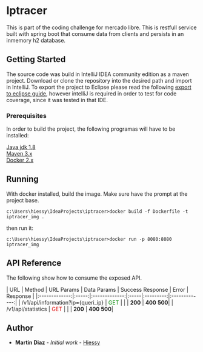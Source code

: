 # Iptracer

This is part of the coding challenge for mercado libre. This is restfull service built with spring boot that consume
data from clients and persists in an inmemory h2 database.

## Getting Started

The source code was build in IntelliJ IDEA community edition as a maven project. Download or clone the repository into the desired path and import in IntelliJ. To export the project to Eclipse please read the following [export to eclipse guide](https://www.jetbrains.com/help/idea/exporting-an-intellij-idea-project-to-eclipse.html), however intelliJ is required in order to test for code coverage, since it was tested in that IDE.

### Prerequisites

In order to build the project, the following programas will have to be installed:

[Java jdk 1.8](http://www.oracle.com/technetwork/java/javase/downloads/jdk8-downloads-2133151.html)<br>
[Maven 3.x](https://maven.apache.org/download.cgi)<br>
[Docker 2.x](https://www.docker.com/)<br>

## Running
With docker installed, build the image. Make sure have the prompt at the project base.
```
c:\Users\hiessy\IdeaProjects\iptracer>docker build -f Dockerfile -t iptracer_img .
```
then run it:
```
c:\Users\hiessy\IdeaProjects\iptracer>docker run -p 8080:8080 iptracer_img
```

## API Reference
The following show how to consume the exposed API.

| URL        | Method  | URL Params      | Data Params     | Success Response | Error | Response |
|:-------------:|:-----:|:-------------:|:-----|:---------:|:-------------:|
| /v1/api/information?ip={queri_ip}  | <font color="#008800">GET</font> | | | **200** | **400** **500**|
| /v1/api/statistics | <font color="#DD0000">GET</font> | | | **200** | **400** **500**|

## Author
* **Martin Diaz** - *Initial work* - [Hiessy](https://github.com/Hiessy)